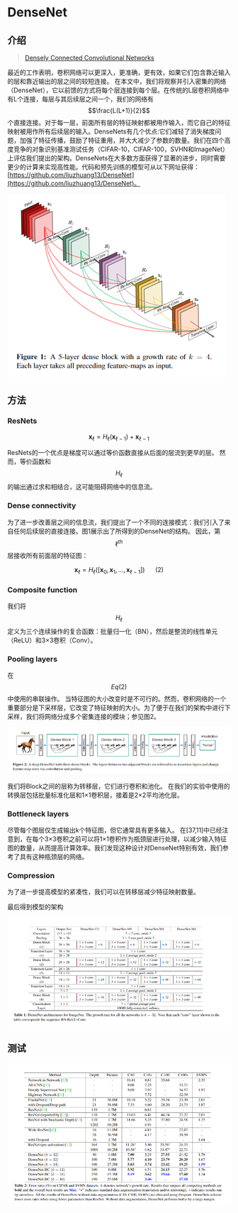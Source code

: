 # DenseNet

## 介绍

> [Densely Connected Convolutional Networks](https://arxiv.org/pdf/1608.06993.pdf)

最近的工作表明，卷积网络可以更深入，更准确，更有效，如果它们包含靠近输入的层和靠近输出的层之间的较短连接。 在本文中，我们将观察并引入密集的网络（DenseNet），它以前馈的方式将每个层连接到每个层。在传统的L层卷积网络中有L个连接，每层与其后续层之间一个，我们的网络有 $$\frac{L(L+1)}{2}$$ 个直接连接。对于每一层，前面所有层的特征映射都被用作输入，而它自己的特征映射被用作所有后续层的输入。DenseNets有几个优点:它们减轻了消失梯度问题，加强了特征传播，鼓励了特征重用，并大大减少了参数的数量。我们在四个高度竞争的对象识别基准测试任务（CIFAR-10，CIFAR-100，SVHN和ImageNet）上评估我们提出的架构。DenseNets在大多数方面获得了显著的进步，同时需要更少的计算来实现高性能。代码和预先训练的模型可从以下网址获得：[https://github.com/liuzhuang13/DenseNet](https://github.com/liuzhuang13/DenseNet)。

![](../../.gitbook/assets/image%20%282%29.png)

## 方法

### ResNets

$$
\mathbf{x}_{\ell}=H_{\ell}\left(\mathbf{x}_{\ell-1}\right)+\mathbf{x}_{\ell-1}
$$

ResNets的一个优点是梯度可以通过等价函数直接从后面的层流到更早的层。 然而，等价函数和 $$H_{\ell}$$ 的输出通过求和相结合，这可能阻碍网络中的信息流。

### Dense connectivity

为了进一步改善层之间的信息流，我们提出了一个不同的连接模式：我们引入了来自任何后续层的直接连接。图1展示出了所得到的DenseNet的结构。 因此，第 $$\ell^{t h}$$ 层接收所有前面层的特征图：

$$
\mathbf{x}_{\ell}=H_{\ell}\left(\left[\mathbf{x}_{0}, \mathbf{x}_{1}, \ldots, \mathbf{x}_{\ell-1}\right]\right) \ \ \ \ \ \ (2)
$$

### Composite function

我们将 $$H_{\ell}$$ 定义为三个连续操作的复合函数：批量归一化（BN），然后是整流的线性单元（ReLU）和3×3卷积（Conv）。

### Pooling layers

在 $$Eq(2)$$ 中使用的串联操作。 当特征图的大小改变时是不可行的。然而，卷积网络的一个重要部分是下采样层，它改变了特征映射的大小。为了便于在我们的架构中进行下采样，我们将网络分成多个密集连接的模块；参见图2。



![](../../.gitbook/assets/image%20%28158%29.png)

我们将Block之间的层称为转移层，它们进行卷积和池化。 在我们的实验中使用的转换层包括批量标准化层和1×1卷积层，接着是2×2平均池化层。

### Bottleneck layers

尽管每个图层仅生成输出k个特征图，但它通常具有更多输入。 在\[37,11\]中已经注意到，在每个3×3卷积之前可以将1×1卷积作为瓶颈层进行处理，以减少输入特征图的数量，从而提高计算效率。我们发现这种设计对DenseNet特别有效，我们参考了具有这种瓶颈层的网络。

### Compression

为了进一步提高模型的紧凑性，我们可以在转移层减少特征映射数量。

最后得到模型的架构

![](../../.gitbook/assets/image%20%2820%29.png)

## 测试

![](../../.gitbook/assets/image%20%2869%29.png)



